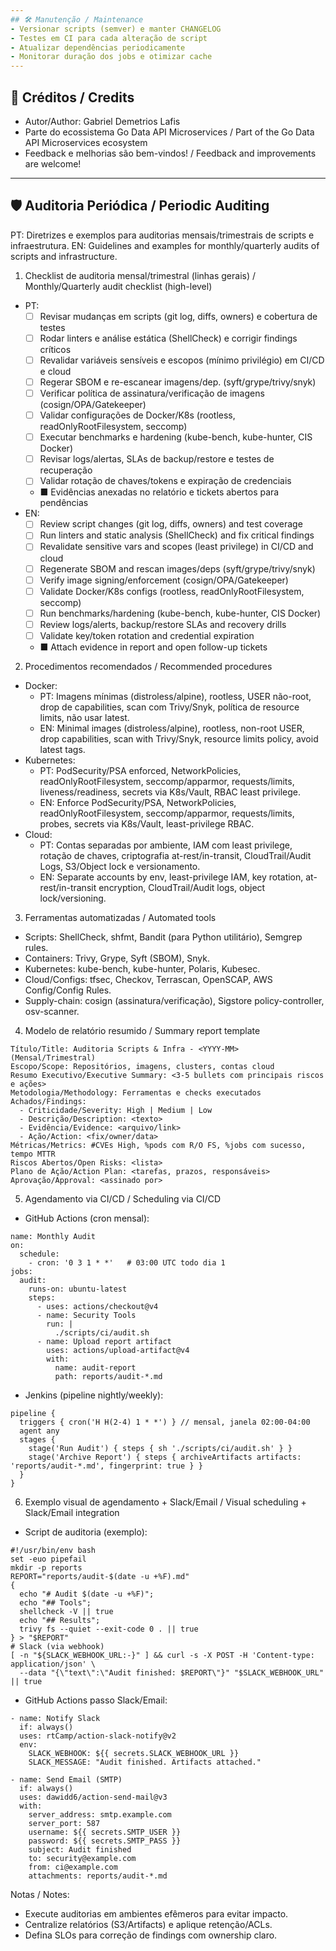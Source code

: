 ```yaml
---
## 🛠️ Manutenção / Maintenance
- Versionar scripts (semver) e manter CHANGELOG
- Testes em CI para cada alteração de script
- Atualizar dependências periodicamente
- Monitorar duração dos jobs e otimizar cache
---
```

## 👤 Créditos / Credits
- Autor/Author: Gabriel Demetrios Lafis
- Parte do ecossistema Go Data API Microservices / Part of the Go Data API Microservices ecosystem
- Feedback e melhorias são bem-vindos! / Feedback and improvements are welcome!
---
## 🛡️ Auditoria Periódica / Periodic Auditing
PT: Diretrizes e exemplos para auditorias mensais/trimestrais de scripts e infraestrutura.
EN: Guidelines and examples for monthly/quarterly audits of scripts and infrastructure.

1) Checklist de auditoria mensal/trimestral (linhas gerais) / Monthly/Quarterly audit checklist (high-level)
- PT:
  - [ ] Revisar mudanças em scripts (git log, diffs, owners) e cobertura de testes
  - [ ] Rodar linters e análise estática (ShellCheck) e corrigir findings críticos
  - [ ] Revalidar variáveis sensíveis e escopos (mínimo privilégio) em CI/CD e cloud
  - [ ] Regerar SBOM e re-escanear imagens/dep. (syft/grype/trivy/snyk)
  - [ ] Verificar política de assinatura/verificação de imagens (cosign/OPA/Gatekeeper)
  - [ ] Validar configurações de Docker/K8s (rootless, readOnlyRootFilesystem, seccomp)
  - [ ] Executar benchmarks e hardening (kube-bench, kube-hunter, CIS Docker)
  - [ ] Revisar logs/alertas, SLAs de backup/restore e testes de recuperação
  - [ ] Validar rotação de chaves/tokens e expiração de credenciais
  - ■ Evidências anexadas no relatório e tickets abertos para pendências
- EN:
  - [ ] Review script changes (git log, diffs, owners) and test coverage
  - [ ] Run linters and static analysis (ShellCheck) and fix critical findings
  - [ ] Revalidate sensitive vars and scopes (least privilege) in CI/CD and cloud
  - [ ] Regenerate SBOM and rescan images/deps (syft/grype/trivy/snyk)
  - [ ] Verify image signing/enforcement (cosign/OPA/Gatekeeper)
  - [ ] Validate Docker/K8s configs (rootless, readOnlyRootFilesystem, seccomp)
  - [ ] Run benchmarks/hardening (kube-bench, kube-hunter, CIS Docker)
  - [ ] Review logs/alerts, backup/restore SLAs and recovery drills
  - [ ] Validate key/token rotation and credential expiration
  - ■ Attach evidence in report and open follow-up tickets

2) Procedimentos recomendados / Recommended procedures
- Docker:
  - PT: Imagens mínimas (distroless/alpine), rootless, USER não-root, drop de capabilities, scan com Trivy/Snyk, política de resource limits, não usar latest.
  - EN: Minimal images (distroless/alpine), rootless, non-root USER, drop capabilities, scan with Trivy/Snyk, resource limits policy, avoid latest tags.
- Kubernetes:
  - PT: PodSecurity/PSA enforced, NetworkPolicies, readOnlyRootFilesystem, seccomp/apparmor, requests/limits, liveness/readiness, secrets via K8s/Vault, RBAC least privilege.
  - EN: Enforce PodSecurity/PSA, NetworkPolicies, readOnlyRootFilesystem, seccomp/apparmor, requests/limits, probes, secrets via K8s/Vault, least-privilege RBAC.
- Cloud:
  - PT: Contas separadas por ambiente, IAM com least privilege, rotação de chaves, criptografia at-rest/in-transit, CloudTrail/Audit Logs, S3/Object lock e versionamento.
  - EN: Separate accounts by env, least-privilege IAM, key rotation, at-rest/in-transit encryption, CloudTrail/Audit logs, object lock/versioning.

3) Ferramentas automatizadas / Automated tools
- Scripts: ShellCheck, shfmt, Bandit (para Python utilitário), Semgrep rules.
- Containers: Trivy, Grype, Syft (SBOM), Snyk.
- Kubernetes: kube-bench, kube-hunter, Polaris, Kubesec.
- Cloud/Configs: tfsec, Checkov, Terrascan, OpenSCAP, AWS Config/Config Rules.
- Supply-chain: cosign (assinatura/verificação), Sigstore policy-controller, osv-scanner.

4) Modelo de relatório resumido / Summary report template
```
Título/Title: Auditoria Scripts & Infra - <YYYY-MM> (Mensal/Trimestral)
Escopo/Scope: Repositórios, imagens, clusters, contas cloud
Resumo Executivo/Executive Summary: <3-5 bullets com principais riscos e ações>
Metodologia/Methodology: Ferramentas e checks executados
Achados/Findings:
  - Criticidade/Severity: High | Medium | Low
  - Descrição/Description: <texto>
  - Evidência/Evidence: <arquivo/link>
  - Ação/Action: <fix/owner/data>
Métricas/Metrics: #CVEs High, %pods com R/O FS, %jobs com sucesso, tempo MTTR
Riscos Abertos/Open Risks: <lista>
Plano de Ação/Action Plan: <tarefas, prazos, responsáveis>
Aprovação/Approval: <assinado por>
```

5) Agendamento via CI/CD / Scheduling via CI/CD
- GitHub Actions (cron mensal):
```
name: Monthly Audit
on:
  schedule:
    - cron: '0 3 1 * *'   # 03:00 UTC todo dia 1
jobs:
  audit:
    runs-on: ubuntu-latest
    steps:
      - uses: actions/checkout@v4
      - name: Security Tools
        run: |
          ./scripts/ci/audit.sh
      - name: Upload report artifact
        uses: actions/upload-artifact@v4
        with:
          name: audit-report
          path: reports/audit-*.md
```
- Jenkins (pipeline nightly/weekly):
```
pipeline {
  triggers { cron('H H(2-4) 1 * *') } // mensal, janela 02:00-04:00
  agent any
  stages {
    stage('Run Audit') { steps { sh './scripts/ci/audit.sh' } }
    stage('Archive Report') { steps { archiveArtifacts artifacts: 'reports/audit-*.md', fingerprint: true } }
  }
}
```

6) Exemplo visual de agendamento + Slack/Email / Visual scheduling + Slack/Email integration
- Script de auditoria (exemplo):
```
#!/usr/bin/env bash
set -euo pipefail
mkdir -p reports
REPORT="reports/audit-$(date -u +%F).md"
{
  echo "# Audit $(date -u +%F)";
  echo "## Tools";
  shellcheck -V || true
  echo "## Results";
  trivy fs --quiet --exit-code 0 . || true
} > "$REPORT"
# Slack (via webhook)
[ -n "${SLACK_WEBHOOK_URL:-}" ] && curl -s -X POST -H 'Content-type: application/json' \
  --data "{\"text\":\"Audit finished: $REPORT\"}" "$SLACK_WEBHOOK_URL" || true
```
- GitHub Actions passo Slack/Email:
```
- name: Notify Slack
  if: always()
  uses: rtCamp/action-slack-notify@v2
  env:
    SLACK_WEBHOOK: ${{ secrets.SLACK_WEBHOOK_URL }}
    SLACK_MESSAGE: "Audit finished. Artifacts attached."

- name: Send Email (SMTP)
  if: always()
  uses: dawidd6/action-send-mail@v3
  with:
    server_address: smtp.example.com
    server_port: 587
    username: ${{ secrets.SMTP_USER }}
    password: ${{ secrets.SMTP_PASS }}
    subject: Audit finished
    to: security@example.com
    from: ci@example.com
    attachments: reports/audit-*.md
```

Notas / Notes:
- Execute auditorias em ambientes efêmeros para evitar impacto.
- Centralize relatórios (S3/Artifacts) e aplique retenção/ACLs.
- Defina SLOs para correção de findings com ownership claro.
